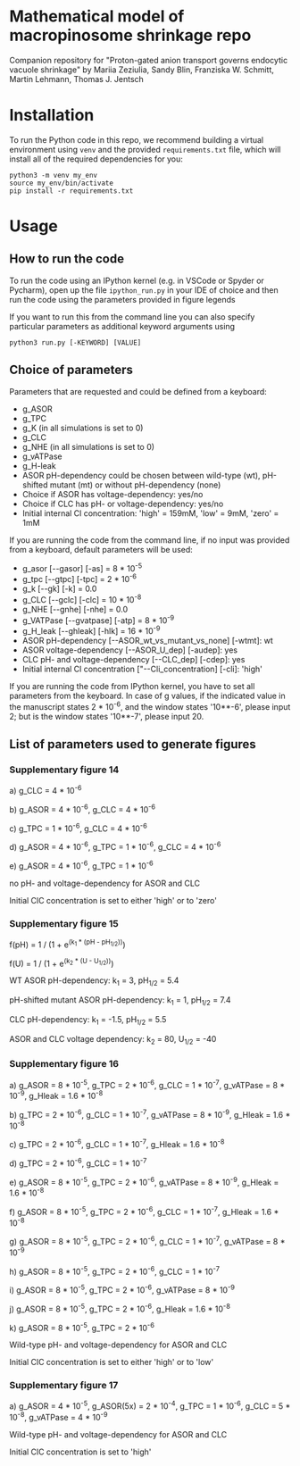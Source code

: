 # Mathematical model of macropinosome shrinkage repo

Companion repository for "Proton-gated anion transport governs endocytic vacuole shrinkage" by Mariia Zeziulia, Sandy Blin, Franziska W. Schmitt, Martin Lehmann, Thomas J. Jentsch

# Installation 

To run the Python code in this repo, we recommend building a virtual environment using `venv` and the provided `requirements.txt` file, which 
will install all of the required dependencies for you:

```
python3 -m venv my_env
source my_env/bin/activate
pip install -r requirements.txt
```

# Usage

## How to run the code

To run the code using an IPython kernel (e.g. in VSCode or Spyder or Pycharm), open up the file `ipython_run.py` in your IDE of choice and then run the code using the parameters provided in figure legends 

If you want to run this from the command line you can also specify particular parameters as additional keyword arguments using 

`python3 run.py [-KEYWORD] [VALUE]`

## Choice of parameters

Parameters that are requested and could be defined from a keyboard:

* g_ASOR
* g_TPC
* g_K (in all simulations is set to 0)
* g_CLC
* g_NHE (in all simulations is set to 0)
* g_vATPase
* g_H-leak
* ASOR pH-dependency could be chosen between wild-type (wt), pH-shifted mutant (mt) or without pH-dependency (none)
* Choice if ASOR has voltage-dependency: yes/no
* Choice if CLC has pH- or voltage-dependency: yes/no
* Initial internal Cl concentration: 'high' = 159mM, 'low' = 9mM, 'zero' = 1mM


If you are running the code from the command line, if no input was provided from a keyboard, default parameters will be used:

- g_asor [--gasor] [-as] = 8 * 10<sup>-5
- g_tpc [--gtpc] [-tpc]  = 2 * 10<sup>-6
- g_k [--gk] [-k] = 0.0
- g_CLC [--gclc] [-clc] = 10 * 10<sup>-8
- g_NHE [--gnhe] [-nhe] = 0.0
- g_VATPase [--gvatpase] [-atp] = 8 * 10<sup>-9
- g_H_leak [--ghleak] [-hlk] = 16 * 10<sup>-9
- ASOR pH-dependency [--ASOR_wt_vs_mutant_vs_none] [-wtmt]: wt
- ASOR voltage-dependency [--ASOR_U_dep] [-audep]: yes
- CLC pH- and voltage-dependency [--CLC_dep] [-cdep]: yes
- Initial internal Cl concentration ["--Cli_concentration] [-cli]: 'high'


If you are running the code from IPython kernel, you have to set all parameters from the keyboard. In case of g values, if the indicated value in the manuscript states 2 * 10<sup>-6</sup>, and the window states '10**-6', please input 2; but is the window states '10**-7', please input 20. 

## List of parameters used to generate figures

### Supplementary figure 14

a) g_CLC = 4 * 10<sup>-6</sup>

b) g_ASOR = 4 * 10<sup>-6</sup>, g_CLC = 4 * 10<sup>-6</sup>

c) g_TPC = 1 * 10<sup>-6</sup>, g_CLC = 4 * 10<sup>-6</sup>

d) g_ASOR = 4 * 10<sup>-6</sup>, g_TPC = 1 * 10<sup>-6</sup>, g_CLC = 4 * 10<sup>-6</sup>

e) g_ASOR = 4 * 10<sup>-6</sup>, g_TPC = 1 * 10<sup>-6</sup>

no pH- and voltage-dependency for ASOR and CLC

Initial ClC concentration is set to either 'high' or to 'zero'

### Supplementary figure 15

f(pH) = 1 / (1 + e<sup>(k<sub>1</sub> * (pH - pH<sub>1/2</sub>))</sup>)

f(U) = 1 / (1 + e<sup>(k<sub>2</sub> * (U - U<sub>1/2</sub>))</sup>)

WT ASOR pH-dependency: k<sub>1</sub> = 3, pH<sub>1/2</sub> = 5.4

pH-shifted mutant ASOR pH-dependency: k<sub>1</sub> = 1, pH<sub>1/2</sub> = 7.4

CLC pH-dependency: k<sub>1</sub> = -1.5, pH<sub>1/2</sub> = 5.5

ASOR and CLC voltage dependency: k<sub>2</sub> = 80, U<sub>1/2</sub> = -40

### Supplementary figure 16

a) g_ASOR = 8 * 10<sup>-5</sup>, g_TPC = 2 * 10<sup>-6</sup>, g_CLC = 1 * 10<sup>-7</sup>, g_vATPase = 8 * 10<sup>-9</sup>, g_Hleak = 1.6 * 10<sup>-8</sup>

b) g_TPC = 2 * 10<sup>-6</sup>, g_CLC = 1 * 10<sup>-7</sup>, g_vATPase = 8 * 10<sup>-9</sup>, g_Hleak = 1.6 * 10<sup>-8</sup>

c) g_TPC = 2 * 10<sup>-6</sup>, g_CLC = 1 * 10<sup>-7</sup>, g_Hleak = 1.6 * 10<sup>-8</sup>

d) g_TPC = 2 * 10<sup>-6</sup>, g_CLC = 1 * 10<sup>-7</sup>

e) g_ASOR = 8 * 10<sup>-5</sup>, g_TPC = 2 * 10<sup>-6</sup>, g_vATPase = 8 * 10<sup>-9</sup>, g_Hleak = 1.6 * 10<sup>-8</sup>

f) g_ASOR = 8 * 10<sup>-5</sup>, g_TPC = 2 * 10<sup>-6</sup>, g_CLC = 1 * 10<sup>-7</sup>, g_Hleak = 1.6 * 10<sup>-8</sup>

g) g_ASOR = 8 * 10<sup>-5</sup>, g_TPC = 2 * 10<sup>-6</sup>, g_CLC = 1 * 10<sup>-7</sup>, g_vATPase = 8 * 10<sup>-9</sup>

h) g_ASOR = 8 * 10<sup>-5</sup>, g_TPC = 2 * 10<sup>-6</sup>, g_CLC = 1 * 10<sup>-7</sup>

i) g_ASOR = 8 * 10<sup>-5</sup>, g_TPC = 2 * 10<sup>-6</sup>, g_vATPase = 8 * 10<sup>-9</sup>

j) g_ASOR = 8 * 10<sup>-5</sup>, g_TPC = 2 * 10<sup>-6</sup>, g_Hleak = 1.6 * 10<sup>-8</sup>

k) g_ASOR = 8 * 10<sup>-5</sup>, g_TPC = 2 * 10<sup>-6</sup>

Wild-type pH- and voltage-dependency for ASOR and CLC

Initial ClC concentration is set to either 'high' or to 'low'

### Supplementary figure 17

a) g_ASOR = 4 * 10<sup>-5</sup>, g_ASOR(5x) = 2 * 10<sup>-4</sup>, g_TPC = 1 * 10<sup>-6</sup>, g_CLC = 5 * 10<sup>-8</sup>, g_vATPase = 4 * 10<sup>-9</sup>

Wild-type pH- and voltage-dependency for ASOR and CLC

Initial ClC concentration is set to 'high'
 
